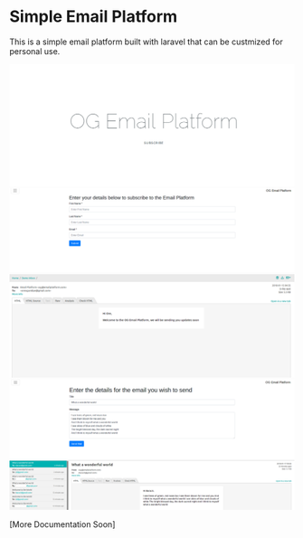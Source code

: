 # Simple Email Platform

This is a simple email platform built with laravel that can be custmized for personal use.

<img src="./public/demo.png">

<img src="./public/demo2.png">

<img src="./public/demo3.png">

<img src="./public/demo4.png">

<img src="./public/demo5.png">

[More Documentation Soon]